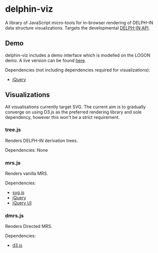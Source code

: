 # delphin-viz

A library of JavaScript micro-tools for in-browser rendering of DELPH-IN data
structure visualizations. Targets the developmental
[DELPH-IN API].

## Demo

delphin-viz includes a demo interface which is modelled on the LOGON
demo. A live version can be found [here][demo].


Dependencies (not including dependencies required for visualizations):
* [jQuery]


## Visualizations

All visualisations currently target SVG. The current aim is to gradually
converge on using D3.js as the preferred rendering library and sole dependency,
however this won't be a strict requirement.

### tree.js

Renders DELPH-IN derivation trees.

Dependencies: None

### mrs.js

Renders vanilla MRS.

Dependencies: 
* [svg.js]
* [jQuery]
* [jQuery UI]


### dmrs.js

Renders Directed MRS.

Dependencies: 
* [d3.js]


[d3.js]: https://d3js.org/
[svg.js]: http://svgjs.com/
[jQuery]: https://jquery.com/
[jQuery UI]: https://jqueryui.com/
[demo]: http://delph-in.github.io/delphin-viz/demo/
[DELPH-IN API]: http://moin.delph-in.net/ErgApi
